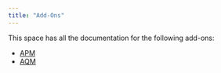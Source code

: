 ```yaml
---
title: "Add-Ons"
---
```


This space has all the documentation for the following add-ons:

* [APM](apm/)
* [AQM](aqm/)
